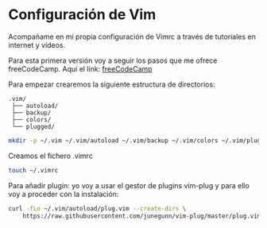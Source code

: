 # Configuración de Vim
Acompañame en mi propia configuración de Vimrc a través de tutoriales en internet y vídeos.

Para esta primera versión voy a seguir los pasos que me ofrece freeCodeCamp.
Aquí el link:
[freeCodeCamp](https://www.freecodecamp.org/news/vimrc-configuration-guide-customize-your-vim-editor/)

Para empezar crearemos la siguiente estructura de directorios:
```
.vim/
 ├── autoload/
 ├── backup/
 ├── colors/
 └── plugged/
```

```zsh
mkdir -p ~/.vim ~/.vim/autoload ~/.vim/backup ~/.vim/colors ~/.vim/plugged
```

Creamos el fichero .vimrc
```zsh
touch ~/.vimrc
```

Para añadir plugin: yo voy a usar el gestor de plugins vim-plug y para ello voy a proceder con la instalación:
```zsh
curl -fLo ~/.vim/autoload/plug.vim --create-dirs \
    https://raw.githubusercontent.com/junegunn/vim-plug/master/plug.vim
```
